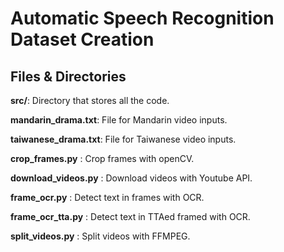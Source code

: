 # Automatic Speech Recognition Dataset Creation

## Files & Directories

**src/**: Directory that stores all the code.

**mandarin_drama.txt**: File for Mandarin video inputs.

**taiwanese_drama.txt**: File for Taiwanese video inputs.

__crop_frames.py__ : Crop frames with openCV.

__download_videos.py__ : Download videos with Youtube API.

__frame_ocr.py__ : Detect text in frames with OCR.

__frame_ocr_tta.py__ : Detect text in TTAed framed with OCR.

__split_videos.py__ : Split videos with  FFMPEG.
